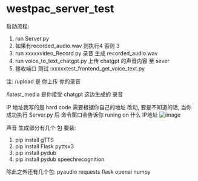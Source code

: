 # westpac_server_test

启动流程:
1. run Server.py
2. 如果有recorded_audio.wav 则执行4 否则 3
3. run xxxxxvideo_Record.py 录音 生成 recorded_audio.wav
4. run voice_to_text_chatgpt.py 上传 chatgpt 的声音内容 至 sever
5. 接收端口 测试 :xxxxxtest_frontend_get_voice_text.py

注:
/upload 是 你上传 你的录音


/latest_media 是你接受 chatgpt 这边生成的 录音


IP 地址我写的是 hard code 需要根据你自己的地址 改动, 要是不知道的话, 当你 成功执行 Server.py 后  命令窗口会告诉你 runing on 什么 IP地址
![image](https://github.com/dderekk/westpac_server_test/assets/101934458/a1e66d38-4127-4ffc-89c3-c8a104040ece)



声音 生成部分有几个 包 要装:
1. pip install gTTS 
2. pip install Flask pyttsx3 
3. pip install pydub 
4. pip install pydub speechrecognition

除此之外还有几个包:
pyaudio
requests
flask
openai
numpy
